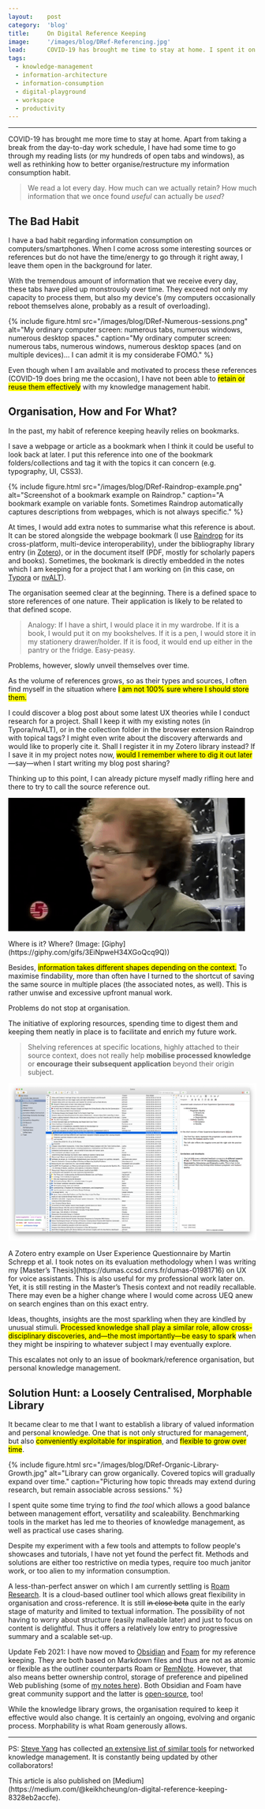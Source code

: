 ```yaml
---
layout:    post
category:  'blog'
title:     On Digital Reference Keeping
image:     '/images/blog/DRef-Referencing.jpg'
lead:      COVID-19 has brought me time to stay at home. I spent it on improving my digital reference-keeping habit.
tags:
  - knowledge-management
  - information-architecture
  - information-consumption
  - digital-playground
  - workspace
  - productivity
---
```


-------

COVID-19 has brought me more time to stay at home. Apart from taking a break from the day-to-day work schedule, I have had some time to go through my reading lists (or my hundreds of open tabs and windows), as well as rethinking how to better organise/restructure my information consumption habit.

> We read a lot every day. How much can we actually retain? How much information that we once found *useful* can actually be *used*?

## The Bad Habit

I have a bad habit regarding information consumption on computers/smartphones. When I come across some interesting sources or references but do not have the time/energy to go through it right away, I leave them open in the background for later.

With the tremendous amount of information that we receive every day, these tabs have piled up monstrously over time. They exceed not only my capacity to process them, but also my device's (my computers occasionally reboot themselves alone, probably as a result of overloading).

{% include figure.html
    src="/images/blog/DRef-Numerous-sessions.png"
    alt="My ordinary computer screen: numerous tabs, numerous windows, numerous desktop spaces."
    caption="My ordinary computer screen: numerous tabs, numerous windows, numerous desktop spaces (and on multiple devices)… I can admit it is my considerabe FOMO."
%}

Even though when I am available and motivated to process these references (COVID-19 does bring me the occasion), I have not been able to <mark>retain or reuse them effectively</mark> with my knowledge management habit.

## Organisation, How and For What?

In the past, my habit of reference keeping heavily relies on bookmarks.

I save a webpage or article as a bookmark when I think it could be useful to look back at later. I put this reference into one of the bookmark folders/collections and tag it with the topics it can concern (e.g. typography, UI, CSS3).

{% include figure.html
    src="/images/blog/DRef-Raindrop-example.png"
    alt="Screenshot of a bookmark example on Raindrop."
    caption="A bookmark example on variable fonts. Sometimes Raindrop automatically captures descriptions from webpages, which is not always specific."
%}

At times, I would add extra notes to summarise what this reference is about. It can be stored alongside the webpage bookmark (I use [Raindrop](https://raindrop.io/) for its cross-platform, multi-device interoperability), under the bibliography library entry (in [Zotero](https://www.zotero.org/)), or in the document itself (PDF, mostly for scholarly papers and books). Sometimes, the bookmark is directly embedded in the notes which I am keeping for a project that I am working on (in this case, on [Typora](https://typora.io/) or [nvALT](https://brettterpstra.com/projects/nvalt/)).

The organisation seemed clear at the beginning. There is a defined space to store references of one nature. Their application is likely to be related to that defined scope.

> Analogy: If I have a shirt, I would place it in my wardrobe. If it is a book, I would put it on my bookshelves. If it is a pen, I would store it in my stationery drawer/holder. If it is food, it would end up either in the pantry or the fridge. Easy-peasy.

Problems, however, slowly unveil themselves over time.

As the volume of references grows, so as their types and sources, I often find myself in the situation where <mark>I am not 100% sure where I should store them.</mark>

I could discover a blog post about some latest UX theories while I conduct research for a project. Shall I keep it with my existing notes (in Typora/nvALT), or in the collection folder in the browser extension Raindrop with topical tags? I might even write about the discovery afterwards and would like to properly cite it. Shall I register it in my Zotero library instead? If I save it in my project notes now, <mark>would I remember where to dig it out later</mark>—say—when I start writing my blog post sharing?

Thinking up to this point, I can already picture myself madly rifling here and there to try to call the source reference out.

![GIF: confused and looking incessantly around.](/images/blog/DRef-Where-is-it.gif)
<div class="extras cap" markdown="1">
Where is it? Where? (Image: [Giphy](https://giphy.com/gifs/3EiNpweH34XGoQcq9Q))
</div>

Besides, <mark>information takes different shapes depending on the context.</mark> To maximise findability, more than often have I turned to the shortcut of saving the same source in multiple places (the associated notes, as well). This is rather unwise and excessive upfront manual work.

Problems do not stop at organisation.

The initiative of exploring resources, spending time to digest them and keeping them neatly in place is to facilitate and enrich my future work.

> Shelving references at specific locations, highly attached to their source context, does not really help **mobilise processed knowledge** or **encourage their subsequent application** beyond their origin subject.

![Screenshot of my Zotero bibliography library.](/images/blog/DRef-Zotero-example.png)
<div class="extras cap" markdown="1">
A Zotero entry example on User Experience Questionnaire by Martin Schrepp et al. I took notes on its evaluation methodology when I was writing my [Master’s Thesis](https://dumas.ccsd.cnrs.fr/dumas-01981716) on UX for voice assistants. This is also useful for my professional work later on. Yet, it is still resting in the Master’s Thesis context and not readily recallable. There may even be a higher change where I would come across UEQ anew on search engines than on this exact entry.
</div>

Ideas, thoughts, insights are the most sparkling when they are kindled by unusual stimuli. <mark>Processed knowledge shall play a similar role, allow cross-disciplinary discoveries, and—the most importantly—be easy to spark</mark> when they might be inspiring to whatever subject I may eventually explore.

This escalates not only to an issue of bookmark/reference organisation, but personal knowledge management.

## Solution Hunt: a Loosely Centralised, Morphable Library

It became clear to me that I want to establish a library of valued information and personal knowledge. One that is not only structured for management, but also <mark>conveniently exploitable for inspiration</mark>, and <mark>flexible to grow over time</mark>.

{% include figure.html
    src="/images/blog/DRef-Organic-Library-Growth.jpg"
    alt="Library can grow organically. Covered topics will gradually expand over time."
    caption="Picturing how topic threads may extend during research, but remain associable across sessions."
%}

I spent quite some time trying to find <i>the tool</i> which allows a good balance between management effort, versatility and scaleability. Benchmarking tools in the market has led me to theories of knowledge management, as well as practical use cases sharing.

Despite my experiment with a few tools and attempts to follow people's showcases and tutorials, I have not yet found the perfect fit. Methods and solutions are either too restrictive on media types, require too much janitor work, or too alien to my information consumption.

A less-than-perfect answer on which I am currently settling is [Roam Research](https://roamresearch.com/). It is a cloud-based outliner tool which allows great flexibility in organisation and cross-reference. It is still ~~in close beta~~ quite in the early stage of maturity and limited to textual information. The possibility of not having to worry about structure (easily malleable later) and just to focus on content is delightful. Thus it offers a relatively low entry to progressive summary and a scalable set-up.

Update Feb 2021: I have now moved to [Obsidian](https://obsidian.md/) and [Foam](https://foambubble.github.io/foam/) for my reference keeping. They are both based on Markdown files and thus are not as atomic or flexible as the outliner counterparts Roam or [RemNote](https://www.remnote.io/). However, that also means better ownership control, storage of preference and pipelined Web publishing (some of [my notes here](https://notes.keikhcheung.com/)). Both Obsidian and Foam have great community support and the latter is [open-source](https://github.com/foambubble/foam), too!

While the knowledge library grows, the organisation required to keep it effective would also change. It is certainly an ongoing, evolving and organic process. Morphability is what Roam generously allows.

-------

PS: [Steve Yang](https://twitter.com/Steve_Yang331) has collected [an extensive list of similar tools](https://www.notion.so/Artificial-Brain-Networked-notebook-app-a131b468fc6f43218fb8105430304709) for networked knowledge management. It is constantly being updated by other collaborators!

<div class="extras" markdown="1">
This article is also published on [Medium](https://medium.com/@keikhcheung/on-digital-reference-keeping-8328eb2accfe).
</div>